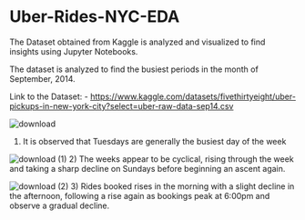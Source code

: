 # Uber-Rides-NYC-EDA
The Dataset obtained from Kaggle is analyzed and visualized to find insights using Jupyter Notebooks.

The dataset is analyzed to find the busiest periods in the month of September, 2014.

Link to the Dataset: - https://www.kaggle.com/datasets/fivethirtyeight/uber-pickups-in-new-york-city?select=uber-raw-data-sep14.csv

![download](https://user-images.githubusercontent.com/90793347/172052300-6e01763c-f253-4ba1-8e56-3022c5bf6e36.png)
1) It is observed that Tuesdays are generally the busiest day of the week

![download (1)](https://user-images.githubusercontent.com/90793347/172052340-644659c5-f630-4732-b88c-cbf366b795c7.png)
2) The weeks appear to be cyclical, rising through the week and taking a sharp decline on Sundays before beginning an ascent again.

![download (2)](https://user-images.githubusercontent.com/90793347/172052379-c0c8adf4-00df-4ecb-a17f-c1c4eb5b0b81.png)
3) Rides booked rises in the morning with a slight decline in the afternoon, following a rise again as bookings peak at 6:00pm and observe a gradual decline. 
